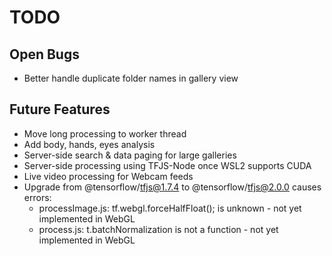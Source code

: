 # TODO

## Open Bugs

- Better handle duplicate folder names in gallery view

## Future Features

- Move long processing to worker thread
- Add body, hands, eyes analysis
- Server-side search & data paging for large galleries
- Server-side processing using TFJS-Node once WSL2 supports CUDA
- Live video processing for Webcam feeds
- Upgrade from @tensorflow/tfjs@1.7.4 to  @tensorflow/tfjs@2.0.0 causes errors:
  - processImage.js: tf.webgl.forceHalfFloat(); is unknown - not yet implemented in WebGL
  - process.js: t.batchNormalization is not a function - not yet implemented in WebGL
